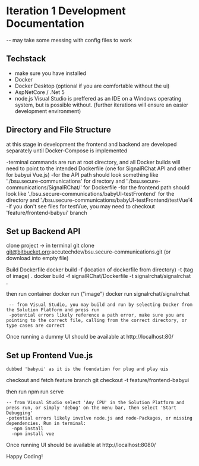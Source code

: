 # Iteration 1 Development Documentation
  -- may take some messing with config files to work
  
## Techstack
 - make sure you have installed
  - Docker
  - Docker Desktop (optional if you are comfortable without the ui)
  - AspNetCore / .Net 5
  - node.js
 Visual Studio is preffered as an IDE on a Windows operating system, but is possible without. (further iterations will ensure an easier development environment)
 
## Directory and File Structure
  at this stage in development the frontend and backend are developed separately until Docker-Compose is implemented
  
  -terminal commands are run at root directory, and all Docker builds will need to point to the intended Dockerfile (one for SignalRChat API and other for babyui Vue.js)
  -for the API path should look something like './bsu.secure-communications' for directory and './bsu.secure-communications/SignalRChat/' for Dockerfile
  -for the frontend path should look like './bsu.secure-communications/babyUI-testFrontend' for the directory and './bsu.secure-communications/babyUI-testFrontend/testVue'4
    -if you don't see files for testVue, you may need to checkout 'feature/frontend-babyui' branch

 ## Set up Backend API
      
 clone project -> in terminal
        git clone git@bitbucket.org:accutechdev/bsu.secure-communications.git
     (or download into empty file) 
 
 Build Dockerfile
        docker build -f (location of dockerfile from directory) -t (tag of image) .
        docker build -f signalRChat/Dockerfile -t signalrchat/signalrchat . 
        
 then run container
        docker run ("image")
        docker run signalrchat/signalrchat
        
     -- from Visual Studio, you may build and run by selecting Docker from the Solution Platform and press run
     -potential errors likely reference a path error, make sure you are pointing to the correct file, calling from the correct directory, or type cases are correct
     
Once running a dummy UI should be available at http://localhost:80/
     
 ## Set up Frontend Vue.js
    dubbed 'babyui' as it is the foundation for plug and play uis
    
 checkout and fetch feature branch
        git checkout -t feature/frontend-babyui
 
 then run
        npm run serve
        
    -- from Visual Studio select 'Any CPU' in the Solution Platform and press run, or simply 'debug' on the menu bar, then select 'Start Debugging'
    -potential errors likely involve node.js and node-Packages, or missing dependencies. Run in terminal:
      -npm install
      -npm install vue
        
 Once running UI should be available at http://localhost:8080/
 
 
 Happy Coding!
